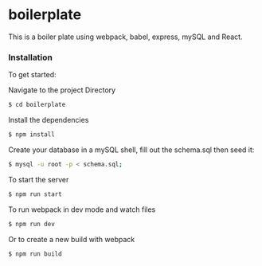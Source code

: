 # boilerplate

This is a boiler plate using webpack, babel, express, mySQL and React.

### Installation

To get started:

Navigate to the project Directory

```sh
$ cd boilerplate
```

Install the dependencies

```sh
$ npm install
```

Create your database in a mySQL shell, fill out the schema.sql then seed it:

```sh
$ mysql -u root -p < schema.sql;
```

To start the server

```sh
$ npm run start
```

To run webpack in dev mode and watch files

```sh
$ npm run dev
```

Or to create a new build with webpack

```sh
$ npm run build
```
